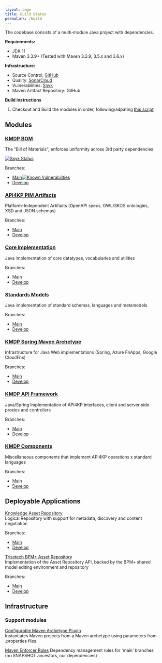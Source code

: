 ```yaml
---
layout: page
title: Build Status
permalink: /build
---
```


The codebase consists of a multi-module Java project with dependencies.  

**Requirements:**

*   JDK 11
*   Maven 3.3.9+ (Tested with Maven 3.3.9, 3.5.x and 3.6.x)


**Infrastructure:**  
*   Source Control: [GitHub](https://github.com/API4KBs/)
*   Quality: [SonarCloud](https://sonarcloud.io/organizations/api4kbs/projects)
*   Vulnerabilities: [Snyk](https://app.snyk.io/org/api4kp/projects)
*   Maven Artifact Repository: GitHub

**Build Instructions**

1.  Checkout and Build the modules in order, following/adpating [this script](https://github.com/API4KBs/API4KBs.github.io/blob/master/scripts/build-develop.sh)



## Modules


### [KMDP BOM](https://github.com/API4KBs/kmdp-bom)  
The "Bill of Materials", enforces uniformity across 3rd party dependencies

[![Snyk Status](https://snyk.io/test/github/API4KBs/kmdp-bom/badge.svg)](https://snyk.io/test/github/API4KBs/kmdp-bom)

Branches:
* [Main](https://github.com/API4KBs/kmdp-bom/tree/main)[![Known Vulnerabilities](https://snyk.io//test/github/API4KBs/kmdp-bom/badge.svg?targetFile=pom.xml)](https://snyk.io//test/github/API4KBs/kmdp-bom?targetFile=pom.xml)
* [Develop](https://github.com/API4KBs/kmdp-bom/tree/develop)


### [API4KP PIM Artifacts](https://github.com/API4KBs/api4kbs)
Platform-Independent Artifacts (OpenAPI specs, OWL/SKOS ontologies, XSD and JSON schemas)

Branches:
* [Main](https://github.com/API4KBs/kmdp-bom/tree/main)
* [Develop](https://github.com/API4KBs/kmdp-bom/tree/develop)



### [Core Implementation](https://github.com/API4KBs/kmdp-models)
Java implementation of core datatypes, vocabularies and utilities

Branches:
* [Main](https://github.com/API4KBs/kmdp-models/tree/main)
* [Develop](https://github.com/API4KBs/kmdp-models/tree/develop)


### [Standards Models](https://github.com/API4KBs/kmdp-standard-models-impl)
Java implementation of standard schemas, languages and metamodels

Branches:
* [Main](https://github.com/API4KBs/kmdp-standard-models-impl/tree/main)
* [Develop](https://github.com/API4KBs/kmdp-standard-models-impl/tree/develop)


### [KMDP Spring Maven Archetype](https://github.com/API4KBs/kmdp-archetype)  
Infrastructure for Java Web implementations (Spring, Azure FnApps, Google CloudFns)

Branches:
* [Main](https://github.com/API4KBs/kmdp-archetype/tree/main)
* [Develop](https://github.com/API4KBs/kmdp-archetype/tree/develop)


### [KMDP API Framework](https://github.com/API4KBs/kmdp-api)  
Java/Spring Implementation of API4KP interfaces, client and server side proxies and controllers

Branches:
* [Main](https://github.com/API4KBs/kmdp-api/tree/main)
* [Develop](https://github.com/API4KBs/kmdp-api/tree/develop)


### [KMDP Components]((https://github.com/API4KBs/kmdp-knowledgebase-service))
Miscellaneous components that implement API4KP operations x standard languages

Branches:
* [Main](https://github.com/API4KBs/kmdp-knowledgebase-service/tree/main)
* [Develop](https://github.com/API4KBs/kmdp-knowledgebase-service/tree/develop)



## Deployable Applications

[Knowledge Asset Repository](https://github.com/API4KBs/kmdp-asset-repository)  
Logical Repository with support for metadata, discovery and content negotiation

Branches:
* [Main](https://github.com/API4KBs/kmdp-asset-repository/tree/main)
* [Develop](https://github.com/API4KBs/kmdp-asset-repository/tree/develop)

[Trisotech BPM+ Asset Repository](https://github.com/API4KBs/kmdp-asset-repository)  
Implementation of the Asset Repository API, backed by the BPM+ shared model editing environment and repository

Branches:
* [Main](https://github.com/API4KBs/kmdp-trisotech-asset-repository/tree/main)
* [Develop](https://github.com/API4KBs/kmdp-trisotech-asset-repository/tree/develop)




## Infrastructure

### Support modules

[Configurable Maven Archetype Plugin](https://github.com/API4KBs/maven-cfg-archetype-plugin)  
Instantiates Maven projects from a Maven archetype using parameters from .properties files.

[Maven Enforcer Rules](https://github.com/API4KBs/maven-enforcer-rules)
Dependency management rules for 'main' branches (no SNAPSHOT ancestors, nor dependencies)







